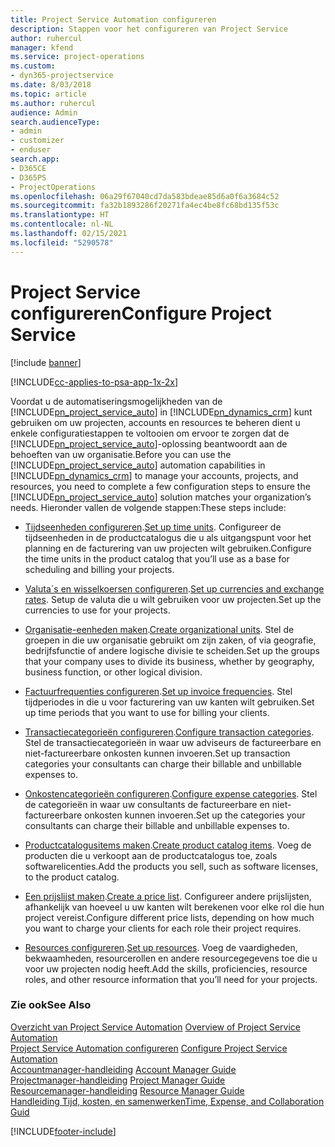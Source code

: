 ```yaml
---
title: Project Service Automation configureren
description: Stappen voor het configureren van Project Service
author: ruhercul
manager: kfend
ms.service: project-operations
ms.custom:
- dyn365-projectservice
ms.date: 8/03/2018
ms.topic: article
ms.author: ruhercul
audience: Admin
search.audienceType:
- admin
- customizer
- enduser
search.app:
- D365CE
- D365PS
- ProjectOperations
ms.openlocfilehash: 06a29f67040cd7da583bdeae85d6a0f6a3684c52
ms.sourcegitcommit: fa32b1893286f20271fa4ec4be8fc68bd135f53c
ms.translationtype: HT
ms.contentlocale: nl-NL
ms.lasthandoff: 02/15/2021
ms.locfileid: "5290578"
---
```

# <a name="configure-project-service"></a><span data-ttu-id="a2caa-103">Project Service configureren</span><span class="sxs-lookup"><span data-stu-id="a2caa-103">Configure Project Service</span></span>

[!include [banner](../includes/psa-now-project-operations.md)]

[!INCLUDE[cc-applies-to-psa-app-1x-2x](../includes/cc-applies-to-psa-app-1x-2x.md)]

<span data-ttu-id="a2caa-104">Voordat u de automatiseringsmogelijkheden van de [!INCLUDE[pn_project_service_auto](../includes/pn-project-service-auto.md)] in [!INCLUDE[pn_dynamics_crm](../includes/pn-dynamics-crm.md)] kunt gebruiken om uw projecten, accounts en resources te beheren dient u enkele configuratiestappen te voltooien om ervoor te zorgen dat de [!INCLUDE[pn_project_service_auto](../includes/pn-project-service-auto.md)]-oplossing beantwoordt aan de behoeften van uw organisatie.</span><span class="sxs-lookup"><span data-stu-id="a2caa-104">Before you can use the [!INCLUDE[pn_project_service_auto](../includes/pn-project-service-auto.md)] automation capabilities in [!INCLUDE[pn_dynamics_crm](../includes/pn-dynamics-crm.md)] to manage your accounts, projects, and resources, you need to complete a few configuration steps to ensure the [!INCLUDE[pn_project_service_auto](../includes/pn-project-service-auto.md)] solution matches your organization’s needs.</span></span> <span data-ttu-id="a2caa-105">Hieronder vallen de volgende stappen:</span><span class="sxs-lookup"><span data-stu-id="a2caa-105">These steps include:</span></span>  
  
-   <span data-ttu-id="a2caa-106">[Tijdseenheden configureren](../psa/set-up-time-units.md).</span><span class="sxs-lookup"><span data-stu-id="a2caa-106">[Set up time units](../psa/set-up-time-units.md).</span></span> <span data-ttu-id="a2caa-107">Configureer de tijdseenheden in de productcatalogus die u als uitgangspunt voor het planning en de facturering van uw projecten wilt gebruiken.</span><span class="sxs-lookup"><span data-stu-id="a2caa-107">Configure the time units in the product catalog that you’ll use as a base for scheduling and billing your projects.</span></span>  
  
-   <span data-ttu-id="a2caa-108">[Valuta´s en wisselkoersen configureren](../psa/set-up-currencies-exchange-rates.md).</span><span class="sxs-lookup"><span data-stu-id="a2caa-108">[Set up currencies and exchange rates](../psa/set-up-currencies-exchange-rates.md).</span></span> <span data-ttu-id="a2caa-109">Setup de valuta die u wilt gebruiken voor uw projecten.</span><span class="sxs-lookup"><span data-stu-id="a2caa-109">Set up the currencies to use for your projects.</span></span>  
  
-   <span data-ttu-id="a2caa-110">[Organisatie-eenheden maken](../psa/create-organizational-units.md).</span><span class="sxs-lookup"><span data-stu-id="a2caa-110">[Create organizational units](../psa/create-organizational-units.md).</span></span> <span data-ttu-id="a2caa-111">Stel de groepen in die uw organisatie gebruikt om zijn zaken, of via geografie, bedrijfsfunctie of andere logische divisie te scheiden.</span><span class="sxs-lookup"><span data-stu-id="a2caa-111">Set up the groups that your company uses to divide its business, whether by geography, business function, or other logical division.</span></span>  
  
-   <span data-ttu-id="a2caa-112">[Factuurfrequenties configureren](../psa/set-up-invoice-frequencies.md).</span><span class="sxs-lookup"><span data-stu-id="a2caa-112">[Set up invoice frequencies](../psa/set-up-invoice-frequencies.md).</span></span> <span data-ttu-id="a2caa-113">Stel tijdperiodes in die u voor facturering van uw kanten wilt gebruiken.</span><span class="sxs-lookup"><span data-stu-id="a2caa-113">Set up time periods that you want to use for billing your clients.</span></span>  
  
-   <span data-ttu-id="a2caa-114">[Transactiecategorieën configureren](../psa/configure-transaction-categories.md).</span><span class="sxs-lookup"><span data-stu-id="a2caa-114">[Configure transaction categories](../psa/configure-transaction-categories.md).</span></span> <span data-ttu-id="a2caa-115">Stel de transactiecategorieën in waar uw adviseurs de factureerbare en niet-factureerbare onkosten kunnen invoeren.</span><span class="sxs-lookup"><span data-stu-id="a2caa-115">Set up transaction categories your consultants can charge their billable and unbillable expenses to.</span></span>  
  
-   <span data-ttu-id="a2caa-116">[Onkostencategorieën configureren](../psa/configure-expense-categories.md).</span><span class="sxs-lookup"><span data-stu-id="a2caa-116">[Configure expense categories](../psa/configure-expense-categories.md).</span></span> <span data-ttu-id="a2caa-117">Stel de categorieën in waar uw consultants de factureerbare en niet-factureerbare onkosten kunnen invoeren.</span><span class="sxs-lookup"><span data-stu-id="a2caa-117">Set up the categories your consultants can charge their billable and unbillable expenses to.</span></span>  
  
-   <span data-ttu-id="a2caa-118">[Productcatalogusitems maken](../psa/create-product-catalog-items.md).</span><span class="sxs-lookup"><span data-stu-id="a2caa-118">[Create product catalog items](../psa/create-product-catalog-items.md).</span></span> <span data-ttu-id="a2caa-119">Voeg de producten die u verkoopt aan de productcatalogus toe, zoals softwarelicenties.</span><span class="sxs-lookup"><span data-stu-id="a2caa-119">Add the products you sell, such as software licenses, to the product catalog.</span></span>  
  
-   <span data-ttu-id="a2caa-120">[Een prijslijst maken](../psa/create-price-list.md).</span><span class="sxs-lookup"><span data-stu-id="a2caa-120">[Create a price list](../psa/create-price-list.md).</span></span> <span data-ttu-id="a2caa-121">Configureer andere prijslijsten, afhankelijk van hoeveel u uw kanten wilt berekenen voor elke rol die hun project vereist.</span><span class="sxs-lookup"><span data-stu-id="a2caa-121">Configure different price lists, depending on how much you want to charge your clients for each role their project requires.</span></span>  
  
-   <span data-ttu-id="a2caa-122">[Resources configureren](../psa/set-up-resources.md).</span><span class="sxs-lookup"><span data-stu-id="a2caa-122">[Set up resources](../psa/set-up-resources.md).</span></span> <span data-ttu-id="a2caa-123">Voeg de vaardigheden, bekwaamheden, resourcerollen en andere resourcegegevens toe die u voor uw projecten nodig heeft.</span><span class="sxs-lookup"><span data-stu-id="a2caa-123">Add the skills, proficiencies, resource roles, and other resource information that you’ll need for your projects.</span></span>  
  
### <a name="see-also"></a><span data-ttu-id="a2caa-124">Zie ook</span><span class="sxs-lookup"><span data-stu-id="a2caa-124">See Also</span></span>  
 <span data-ttu-id="a2caa-125">[Overzicht van Project Service Automation](../psa/overview.md) </span><span class="sxs-lookup"><span data-stu-id="a2caa-125">[Overview of Project Service Automation](../psa/overview.md) </span></span>  
 <span data-ttu-id="a2caa-126">[Project Service Automation configureren](../psa/configure.md) </span><span class="sxs-lookup"><span data-stu-id="a2caa-126">[Configure Project Service Automation](../psa/configure.md) </span></span>  
 <span data-ttu-id="a2caa-127">[Accountmanager-handleiding](../psa/account-manager-guide.md) </span><span class="sxs-lookup"><span data-stu-id="a2caa-127">[Account Manager Guide](../psa/account-manager-guide.md) </span></span>  
 <span data-ttu-id="a2caa-128">[Projectmanager-handleiding](../psa/project-manager-guide.md) </span><span class="sxs-lookup"><span data-stu-id="a2caa-128">[Project Manager Guide](../psa/project-manager-guide.md) </span></span>  
 <span data-ttu-id="a2caa-129">[Resourcemanager-handleiding](../psa/resource-manager-guide.md) </span><span class="sxs-lookup"><span data-stu-id="a2caa-129">[Resource Manager Guide](../psa/resource-manager-guide.md) </span></span>  
 [<span data-ttu-id="a2caa-130">Handleiding Tijd, kosten, en samenwerken</span><span class="sxs-lookup"><span data-stu-id="a2caa-130">Time, Expense, and Collaboration Guid</span></span>](../psa/time-expense-collaboration-guide.md)


[!INCLUDE[footer-include](../includes/footer-banner.md)]